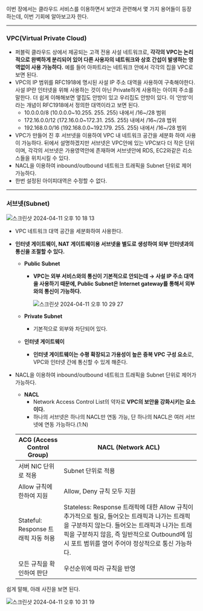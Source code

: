 이번 장에서는 클라우드 서비스를 이용하면서 보안과 관련해서 몇 가지 용어들이 등장 하는데, 이번 기회에 알아보고자 한다.

---

### VPC(Virtual Private Cloud)

- 퍼블릭 클라우드 상에서 제공되는 고객 전용 사설 네트워크로, **각각의 VPC는 논리적으로 완벽하게 분리되어 있어 다른 사용자의 네트워크와 상호 간섭이 발생하는 영역없이 사용 가능하다.** 예를 들어 아파트라는 네트워크 안에서 각각의 집을 VPC로 보면 된다.
- VPC의 IP 범위를 RFC1918에 명시된 사설 IP 주소 대역을 사용하여 구축해야한다. 사설 IP란 인터넷을 위해 사용하는 것이 아닌 Private하게 사용하는 아이피 주소를 말한다. 더 쉽게 이해해보면 옆집도 안방이 있고 우리집도 안방이 있다. 이 ‘안방’이라는 개념이 RFC1918에서 정의한 대역이라고 보면 된다.
    - 10.0.0.0/8 (10.0.0.0~10.255. 255. 255) 내에서 /16~/28 범위
    - 172.16.0.0/12 (172.16.0.0~172.31. 255. 255) 내에서 /16~/28 범위
    - 192.168.0.0/16 (192.168.0.0~192.179. 255. 255) 내에서 /16~/28 범위
- VPC가 만들어 진 후 서브넷을 이용하여 VPC 내 네트워크 공간을 세분화 하여 사용이 가능하다. 뒤에서 설명하겠지만 서브넷은 VPC안에 있는 VPC보다 더 작은 단위이며, 각각의 서브넷은 가용영역안에 존재하며 서브넷안에 RDS, EC2와같은 리소스들을 위치시킬 수 있다.
- NACL을 이용하여 inbound/outbound 네트워크 트래픽을 Subnet 단위로 제어 가능하다.
- 한번 설정된 아이피대역은 수정할 수 없다.

---

### 서브넷(Subnet)

![스크린샷 2024-04-11 오후 10 18 13](https://github.com/sungwooIsGood/Today-I-Learn/assets/98163632/5782ae99-b6a4-462c-bb31-3354eb9db5e0)

- VPC 네트워크 대역 공간을 세분화하여 사용한다.
- **인터넷 게이트웨이, NAT 게이트웨이용 서브넷을 별도로 생성하여 외부 인터넷과의 통신을 조절할 수 있다.**
    - **Public Subnet**
        - **VPC는 외부 서비스와의 통신이 기본적으로 안되는데 → 사설 IP 주소 대역을 사용하기 때문에, Public Subnet은 Internet gateway를 통해서 외부와의 통신이 가능하다.**

          ![스크린샷 2024-04-11 오후 10 29 27](https://github.com/sungwooIsGood/Today-I-Learn/assets/98163632/4831788b-7e96-41ef-831b-d06989b20c2e)

    - **Private Subnet**
        - 기본적으로 외부와 차단되어 있다.
    - **인터넷 게이트웨이**
        - **인터넷 게이트웨이는 수평 확장되고 가용성이 높은 중복 VPC 구성 요소**로, VPC와 인터넷 간에 통신할 수 있게 해준다.
- NACL을 이용하여 inbound/outbound 네트워크 트래픽을 Subnet 단위로 제어가 가능하다.
    - **NACL**
        - Network Access Control List의 약자로 **VPC의 보안을 강화시키는 요소이다.**
        - 하나의 서브넷은 하나의 NACL만 연동 가능, 단 하나의 NACL은 여러 서브넷에 연동 가능하다.(1:N)

  | ACG (Access Control Group) | NACL (Network ACL) |
  | --- | --- |
  | 서버 NIC 단위로 적용 | Subnet 단위로 적용 |
  | Allow 규칙에 한하여 지원 | Allow, Deny 규칙 모두 지원 |
  | Stateful: Response 트래픽 자동 허용 | Stateless: Response 트래픽에 대한 Allow 규칙이 추가적으로 필요, 들어오는 트래픽과 나가는 트래픽을 구분하지 않는다. 들어오는 트래픽과 나가는 트래픽을 구분하지 않음, 즉 일반적으로 Outbound에 임시 포트 범위를 열어 주어야 정상적으로 통신 가능하다. |
  | 모든 규칙을 확인하여 판단 | 우선순위에 따라 규칙을 반영 |

쉽게 말해, 아래 사진을 보면 된다.

![스크린샷 2024-04-11 오후 10 31 19](https://github.com/sungwooIsGood/Today-I-Learn/assets/98163632/ab081a5b-a04c-4336-ab9a-e22bd4085eca)

